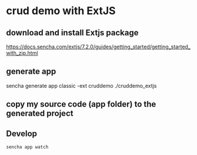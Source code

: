 # crud demo with ExtJS

## download and install Extjs package
https://docs.sencha.com/extjs/7.2.0/guides/getting_started/getting_started_with_zip.html

## generate app
sencha generate app classic -ext cruddemo ./cruddemo_extjs

## copy my source code (app folder) to the generated project

## Develop
``` bash
sencha app watch

